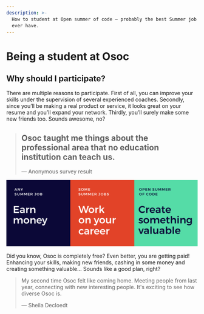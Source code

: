 ```yaml
---
description: >-
  How to student at Open summer of code — probably the best Summer job you'll
  ever have.
---
```


# Being a student at Osoc

## Why should I participate?

There are multiple reasons to participate. First of all, you can improve your skills under the supervision of several experienced coaches. Secondly, since you’ll be making a real product or service, it looks great on your resume and you’ll expand your network. Thirdly, you’ll surely make some new friends too. Sounds awesome, no?

> ## Osoc taught me things about the professional area that no education institution can teach us.
>
> — Anonymous survey result

![Earn money, work on your career while creating something valuable.Boom.](../.gitbook/assets/money-experience-valuable.png)

Did you know, Osoc is completely free? Even better, you are getting paid! Enhancing your skills, making new friends, cashing in some money and creating something valuable... Sounds like a good plan, right?

> My second time Osoc felt like coming home. Meeting people from last year, connecting with new interesting people. It's exciting to see how diverse Osoc is.  
>   
> — Sheila Decloedt

